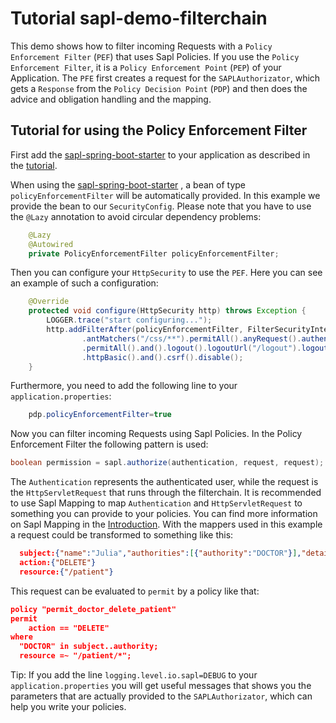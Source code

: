 # Tutorial  sapl-demo-filterchain

This demo shows how to filter incoming Requests with a `Policy Enforcement Filter` (`PEF`) that uses Sapl Policies. If you use the `Policy Enforcement Filter`, it is a `Policy Enforcement Point` (`PEP`) of your Application. The `PFE` first creates a request for the `SAPLAuthorizator`, which gets a `Response` from the `Policy Decision Point` (`PDP`) and then does the advice and obligation handling and the mapping.

## Tutorial for using the Policy Enforcement Filter

First add the [sapl-spring-boot-starter](https://github.com/heutelbeck/sapl-policy-engine/tree/master/sapl-spring-boot-starter) to your application as described in the [tutorial](https://github.com/heutelbeck/sapl-demos/blob/master/docs/src/asciidoc/tutorial.adoc).

When using the [sapl-spring-boot-starter](https://github.com/heutelbeck/sapl-policy-engine/tree/master/sapl-spring-boot-starter) , a bean of type `policyEnforcementFilter` will be automatically provided. In this example we provide the bean to our `SecurityConfig`. Please note that you have to use the `@Lazy` annotation to avoid circular dependency problems:

```java
	@Lazy
	@Autowired
	private PolicyEnforcementFilter policyEnforcementFilter;
```

Then you can configure your `HttpSecurity` to use the `PEF`. Here you can see an example of such a configuration:

```java
	@Override
	protected void configure(HttpSecurity http) throws Exception {
		LOGGER.trace("start configuring...");
		http.addFilterAfter(policyEnforcementFilter, FilterSecurityInterceptor.class).authorizeRequests()
				.antMatchers("/css/**").permitAll().anyRequest().authenticated().and().formLogin().loginPage("/login")
				.permitAll().and().logout().logoutUrl("/logout").logoutSuccessUrl("/login").permitAll().and()
				.httpBasic().and().csrf().disable();
	}
```

Furthermore, you need to add the following line to your `application.properties`:

```java
	pdp.policyEnforcementFilter=true
```

Now you can filter incoming Requests using Sapl Policies. In the Policy Enforcement Filter the following pattern is used:

```java
boolean permission = sapl.authorize(authentication, request, request);
```

The `Authentication` represents the authenticated user, while the request is the `HttpServletRequest` that runs through the filterchain. It is recommended to use Sapl Mapping to map `Authentication` and `HttpServletRequest` to something you can provide to your policies. You can find more information on Sapl Mapping in the [Introduction](https://github.com/heutelbeck/sapl-demos/blob/master/docs/src/asciidoc/tutorial.adoc). With the mappers used in this example a request could be transformed to something like this:

```json
  subject:{"name":"Julia","authorities":[{"authority":"DOCTOR"}],"details":null} 
  action:{"DELETE"} 
  resource:{"/patient"}
```

This request can be evaluated to `permit` by a policy like that:

```json
policy "permit_doctor_delete_patient"
permit
    action == "DELETE"
where
  "DOCTOR" in subject..authority;
  resource =~ "/patient/*";
```

Tip: If you add the line `logging.level.io.sapl=DEBUG` to your `application.properties` you will get useful messages that shows you the parameters that are actually provided to the `SAPLAuthorizator`, which can help you write your policies.


